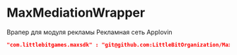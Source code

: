 # MaxMediationWrapper

Врапер для модуля рекламы
Рекламная сеть Applovin

```json
"com.littlebitgames.maxsdk" : "git@github.com:LittleBitOrganization/MaxMediationWrapper.git#",
```
